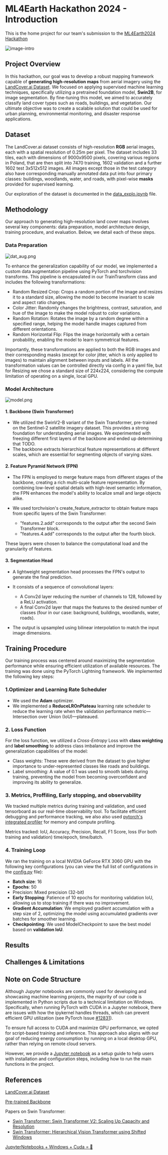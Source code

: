 # ML4Earth Hackathon 2024 - Introduction

This is the home project for our team's submission to the [ML4Earth2024 Hackathon](https://github.com/zhu-xlab/ML4Earth-Hackathon-2024)

![image-intro](data/screenshots/intro_img.png)

## Project Overview

In this hackathon, our goal was to develop a robust mapping framework capable of **generating high-resolution maps** from aerial imagery using the [LandCover.ai Dataset](https://landcover.ai.linuxpolska.com/). We focused on applying supervised machine learning techniques, specifically utilizing a pretrained foundation model, **Swin2B**, for image segmentation. By fine-tuning this model, we aimed to accurately classify land cover types such as roads, buildings, and vegetation. Our ultimate objective was to create a scalable solution that could be used for urban planning, environmental monitoring, and disaster response applications.

## Dataset

The LandCover.ai dataset consists of high-resolution **RGB** aerial images, each with a spatial resolution of 0.25m per pixel. The dataset includes 33 tiles, each with dimensions of 9000x9500 pixels, covering various regions in Poland, that are then split into 7470 training, 1602 validation and a further 1602 test 3x512x512 images. All images except those in the test category also have corresponding manually annotated data put into four primary classes: buildings, woodlands, water, and roads, with pixel-wise **masks** provided for supervised learning.

Our exploration of the dataset is documented in the [data_explo.ipynb](data_explo.ipynb) file.

## Methodology

Our approach to generating high-resolution land cover maps involves several key components: data preparation, model architecture design, training procedure, and evaluation. Below, we detail each of these steps.

### Data Preparation

![dat_aug.png](data/screenshots/dataset_example.png)

To enhance the generalization capability of our model, we implemented a custom data augmentation pipeline using PyTorch and torchvision transforms. This pipeline is encapsulated in our TrainTransform class and includes the following transformations:

- Random Resized Crop: Crops a random portion of the image and resizes it to a standard size, allowing the model to become invariant to scale and aspect ratio changes.
- Color Jitter: Randomly changes the brightness, contrast, saturation, and hue of the image to make the model robust to color variations.
- Random Rotation: Rotates the image by a random degree within a specified range, helping the model handle images captured from different orientations.
- Random Horizontal Flip: Flips the image horizontally with a certain probability, enabling the model to learn symmetrical features.

Importantly, these transformations are applied to both the RGB images and their corresponding masks (except for color jitter, which is only applied to images) to maintain alignment between inputs and labels. All the transformation values can be controlled directly via config in a yaml file, but for Resizing we chose a standard size of 224x224, considering the compute limitation of operating on a single, local GPU.

### Model Architecture

![model.png](data/screenshots/model.png)

#### 1. Backbone (Swin Transformer)

- We utilized the SwinV2-B variant of the Swin Transformer, pre-trained on the Sentinel-2 satellite imagery dataset. This provides a strong foundation for understanding aerial images. We experimented with freezing different first layers of the backbone and ended up determining that TODO.
- The backbone extracts hierarchical feature representations at different scales, which are essential for segmenting objects of varying sizes.

#### 2. Feature Pyramid Network (FPN)

- The FPN is employed to merge feature maps from different stages of the backbone, creating a rich multi-scale feature representation. By combining low-level spatial details with high-level semantic information, the FPN enhances the model's ability to localize small and large objects alike.
- We used torchvision's create_feature_extractor to obtain feature maps from specific layers of the Swin Transformer:

  - "features.2.add" corresponds to the output after the second Swin Transformer block.
  - "features.4.add" corresponds to the output after the fourth block.

These layers were chosen to balance the computational load and the granularity of features.

#### 3. Segmentation Head

- A lightweight segmentation head processes the FPN's output to generate the final prediction.
- It consists of a sequence of convolutional layers:

  - A Conv2d layer reducing the number of channels to 128, followed by a ReLU activation.
  - A final Conv2d layer that maps the features to the desired number of classes (four in our case: background, buildings, woodlands, water, roads).
- The output is upsampled using bilinear interpolation to match the input image dimensions.

## Training Procedure

Our training process was centered around maximizing the segmentation performance while ensuring efficient utilization of available resources.
The training was done using the PyTorch Lightning framework. We implemented the following key steps:

### 1.Optimizer and Learning Rate Scheduler

- We used the **Adam** optimizer.
- We implemented a **ReduceLROnPlateau** learning rate scheduler to reduce the learning rate when the validation performance metric—Intersection over Union (IoU)—plateaued.

### 2. Loss Function

For the loss function, we utilized a *Cross-Entropy* Loss with **class weighting** and **label smoothing** to address class imbalance and improve the generalization capabilities of the model:

- Class weights: These were derived from the dataset to give higher importance to under-represented classes like roads and buildings.
- Label smoothing: A value of 0.1 was used to smooth labels during training, preventing the model from becoming overconfident and improving its ability to generalize.

### 3. Metrics, Proffiling, Early stopping, and observability

We tracked multiple metrics during training and validation, and used tensorboard as our real-time observability tool. To facilitate efficient debugging and performance tracking, we also also used [pytorch's integrated profiler](https://pytorch.org/docs/stable/profiler.html) for memory and compute profiling.

Metrics tracked: IoU, Accuracy, Precision, Recall, F1 Score, loss (For both training and validation) time/epoch, time/batch.

### 4. Training Loop

We ran the training on a local NVIDIA GeForce RTX 3060 GPU with the following key configurations (you can view the full list of configurations in the [config.py](config.py) file):

- **Batch size**: 16
- **Epochs**: 50
- Precision: Mixed precision (32-bit)
- **Early Stopping**: Patience of 10 epochs for monitoring validation IoU, allowing us to stop training if there was no improvement.
- **Gradient Accumulation**: We employed gradient accumulation with a step size of 2, optimizing the model using accumulated gradients over batches for smoother learning.
- **Checkpointing**: We used ModelCheckpoint to save the best model based on **validation IoU**.

## Results

## Challenges & Limitations

## Note on Code Structure

Although Jupyter notebooks are commonly used for developing and showcasing machine learning projects, the majority of our code is implemented in Python scripts due to a technical limitation on Windows. Specifically, when running PyTorch with CUDA in a Jupyter notebook, there are issues with how the ipykernel handles threads, which can prevent efficient GPU utilization (see PyTorch Issue [#12831](https://github.com/pytorch/pytorch/issues/12831)).

To ensure full access to CUDA and maximize GPU performance, we opted for script-based training and inference. This approach also aligns with our goal of reducing energy consumption by running on a local desktop GPU, rather than relying on remote cloud servers.

However, we provide a [Jupyter notebook](/src/training_cookbook.ipynb) as a setup guide to help users with installation and configuration steps, including how to run the main functions in the project.

## References

[LandCover.ai Dataset](https://landcover.ai.linuxpolska.com/)

[Pre-trained Backbone](https://github.com/allenai/satlaspretrain_models/?tab=readme-ov-file#sentinel-2-pretrained-models)

Papers on Swin Transformer:
- [Swin Transformer:  Swin Transformer V2: Scaling Up Capacity and Resolution](https://arxiv.org/pdf/2111.09883v2.pdf)
- [ Swin Transformer: Hierarchical Vision Transformer using Shifted Windows](https://arxiv.org/pdf/2103.14030v2.pdf)

[JupyterNotebooks + Windows + Cuda = 🤯](https://github.com/pytorch/pytorch/issues/12831)
